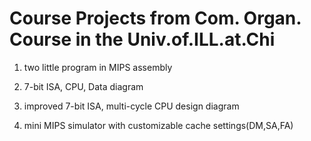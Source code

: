 # Course Projects from Com. Organ. Course in the Univ.of.ILL.at.Chi

1. two little program in MIPS assembly

2. 7-bit ISA, CPU, Data diagram

3. improved 7-bit ISA, multi-cycle CPU design diagram

4. mini MIPS simulator with customizable cache settings(DM,SA,FA)


